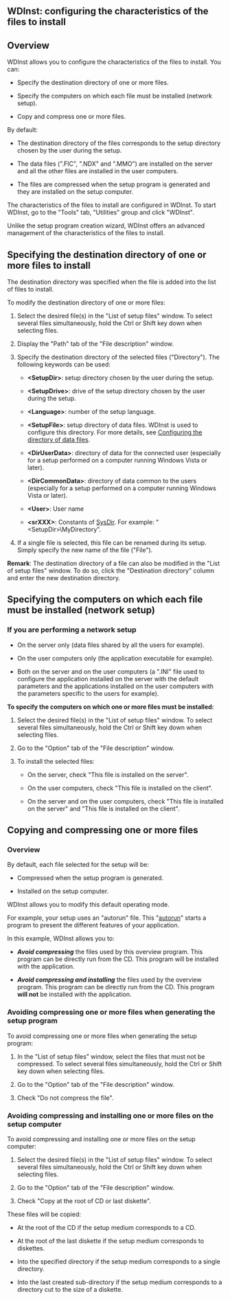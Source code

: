 


## WDInst: configuring the characteristics of the files to install 
			



<a name="NOTE1"></a>
<a name="NOTE1_1"></a>


## Overview
<a name="overview_ELTTEXTE000199"></a>
WDInst allows you to configure the characteristics of the files to install. You can:

- Specify the destination directory of one or more files.

- Specify the computers on which each file must be installed (network setup).

- Copy and compress one or more files.




By default:

- The destination directory of the files corresponds to the setup directory chosen by the user during the setup.

- The data files (".FIC", ".NDX" and ".MMO") are installed on the server and all the other files are installed in the user computers.

- The files are compressed when the setup program is generated and they are installed on the setup computer.




The characteristics of the files to install are configured in WDInst. To start WDInst, go to the "Tools" tab, "Utilities" group and click "WDInst".

Unlike the setup program creation wizard, WDInst offers an advanced management of the characteristics of the files to install.

<a name="NOTE2"></a>
<a name="NOTE2_1"></a>


## Specifying the destination directory of one or more files to install
<a name="specifying_the_destination_directory_one_more_files_install_ELTTEXTE000223"></a>
The destination directory was specified when the file is added into the list of files to install.

To modify the destination directory of one or more files:

1. Select the desired file(s) in the "List of setup files" window.
	To select several files simultaneously, hold the Ctrl or Shift key down when selecting files.

2. Display the "Path" tab of the "File description" window.

3. Specify the destination directory of the selected files ("Directory"). The following keywords can be used:

	- **&lt;SetupDir&gt;**: setup directory chosen by the user during the setup.

	- **&lt;SetupDrive&gt;**: drive of the setup directory chosen by the user during the setup.

	- **&lt;Language&gt;**: number of the setup language.

	- **&lt;SetupFile&gt;**: setup directory of data files. WDInst is used to configure this directory. For more details, see [Configuring the directory of data files](../Editeurs/2028017.md).

	- **&lt;DirUserData&gt;**: directory of data for the connected user (especially for a setup performed on a computer running Windows Vista or later). 

	- **&lt;DirCommonData&gt;**: directory of data common to the users (especially for a setup performed on a computer running Windows Vista or later). 

	- **&lt;User&gt;**: User name

	- **&lt;srXXX&gt;**: Constants of [SysDir](../WDLang1/3073026.md). 
			For example: "&lt;SetupDir&gt;\\MyDirectory".




4. If a single file is selected, this file can be renamed during its setup. Simply specify the new name of the file ("File").




**Remark**: The destination directory of a file can also be modified in the "List of setup files" window. To do so, click the "Destination directory" column and enter the new destination directory.

<a name="NOTE3"></a>
<a name="NOTE3_1"></a>


## Specifying the computers on which each file must be installed (network setup)
<a name="specifying_the_computers_which_each_file_must_installed_network_setup_ELTTEXTE000247"></a>


### If you are performing a network setup
<a name="you_are_performing_network_setup_ELTPARAGRAPHE000079"></a>

- On the server only (data files shared by all the users for example).

- On the user computers only (the application executable for example).

- Both on the server and on the user computers (a ".INI" file used to configure the application installed on the server with the default parameters and the applications installed on the user computers with the parameters specific to the users for example).




**To specify the computers on which one or more files must be installed:**

1. Select the desired file(s) in the "List of setup files" window.
	To select several files simultaneously, hold the Ctrl or Shift key down when selecting files.

2. Go to the "Option" tab of the "File description" window.

3. To install the selected files:

	- On the server, check "This file is installed on the server".

	- On the user computers, check "This file is installed on the client".

	- On the server and on the user computers, check "This file is installed on the server" and "This file is installed on the client".







<a name="NOTE4"></a>
<a name="NOTE4_1"></a>


## Copying and compressing one or more files
<a name="copying_and_compressing_one_more_files_ELTTEXTE000271"></a>


### Overview
<a name="overview_ELTPARAGRAPHE000102"></a>

By default, each file selected for the setup will be:

- Compressed when the setup program is generated.

- Installed on the setup computer.




WDInst allows you to modify this default operating mode.

For example, your setup uses an "autorun" file. This "[autorun](../Editeurs/2028015.md)" starts a program to present the different features of your application.

In this example, WDInst allows you to:

- ***Avoid compressing*** the files used by this overview program. This program can be directly run from the CD. This program will be installed with the application.

- ***Avoid compressing and installing*** the files used by the overview program. This program can be directly run from the CD. This program **will not** be installed with the application.



<a name="NOTE4_2"></a>


### Avoiding compressing one or more files when generating the setup program
<a name="avoiding_compressing_one_more_files_when_generating_the_setup_program_ELTPARAGRAPHE000124"></a>

To avoid compressing one or more files when generating the setup program: 

1. In the "List of setup files" window, select the files that must not be compressed.
	To select several files simultaneously, hold the Ctrl or Shift key down when selecting files.

2. Go to the "Option" tab of the "File description" window.

3. Check "Do not compress the file".



<a name="NOTE4_3"></a>


### Avoiding compressing and installing one or more files on the setup computer
<a name="avoiding_compressing_and_installing_one_more_files_the_setup_computer_ELTPARAGRAPHE000137"></a>

To avoid compressing and installing one or more files on the setup computer: 

1. Select the desired file(s) in the "List of setup files" window.
	To select several files simultaneously, hold the Ctrl or Shift key down when selecting files.

2. Go to the "Option" tab of the "File description" window.

3. Check "Copy at the root of CD or last diskette".




These files will be copied:

- At the root of the CD if the setup medium corresponds to a CD.

- At the root of the last diskette if the setup medium corresponds to diskettes.

- Into the specified directory if the setup medium corresponds to a single directory.

- Into the last created sub-directory if the setup medium corresponds to a directory cut to the size of a diskette.





